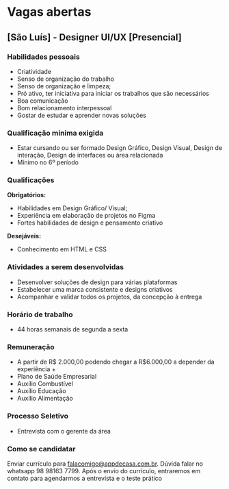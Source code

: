 # Vagas abertas

## [São Luís] - Designer UI/UX [Presencial]

### Habilidades pessoais
- Criatividade
- Senso de organização do trabalho
- Senso de organização e limpeza;
- Pró ativo, ter iniciativa para iniciar os trabalhos que são necessários
- Boa comunicação
- Bom relacionamento interpessoal
- Gostar de estudar e aprender novas soluções

### Qualificação mínima exigida
- Estar cursando ou ser formado Design Gráfico, Design Visual, Design de interação, Design de interfaces ou área relacionada
- Mínimo no 6º período

### Qualificações
**Obrigatórios:**

- Habilidades em Design Gráfico/ Visual;
- Experiência em elaboração de projetos no Figma
- Fortes habilidades de design e pensamento criativo

**Desejáveis:**
- Conhecimento em HTML e CSS

### Atividades a serem desenvolvidas

- Desenvolver soluções de design para várias plataformas
- Estabelecer uma marca consistente e designs criativos
- Acompanhar e validar todos os projetos, da concepção à entrega

### Horário de trabalho
- 44 horas semanais de segunda a sexta

### Remuneração

- A partir de R$ 2.000,00 podendo chegar a R$6.000,00 a depender da
experiência +
- Plano de Saúde Empresarial
- Auxílio Combustível
- Auxílio Educação
- Auxílio Alimentação

### Processo Seletivo

- Entrevista com o gerente da área

### Como se candidatar

Enviar currículo para falacomigo@appdecasa.com.br. Dúvida falar no whatsapp
98 98163 7799. Após o envio do currículo, entraremos em contato para
agendarmos a entrevista e o teste prático
